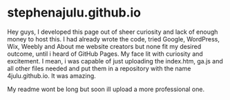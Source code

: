 # stephenajulu.github.io
Hey guys,
I developed this page out of sheer curiosity and lack of enough money to host this.
I had already wrote the code, tried Google, WordPress, Wix, Weebly and About me website creators but none fit my desired outcome, 
until i heard of GitHub Pages. My face lit with curiosity and excitement. I mean, i was capable of just uploading the index.htm, ga.js and all other files needed and 
put them in a repository with the name 4julu.github.io. It was amazing.

My readme wont be long but soon ill upload a more professional one.
